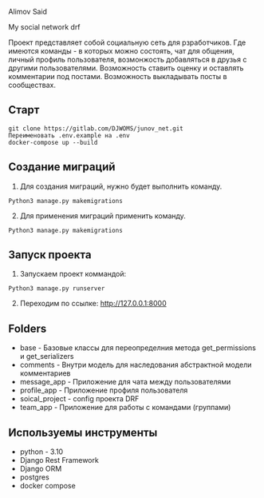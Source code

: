 Alimov Said

My social network drf

Проект представляет собой социальную сеть для рзработчиков. Где имеются команды - в которых можно состоять, чат для общения, личный профиль пользователя, возмонжость добавляться в друзья с другими пользователями. Возможность ставить оценку и оставлять комментарии под постами. Возможность выкладывать посты в сообществах.
## Старт
```
git clone https://gitlab.com/DJWOMS/junov_net.git
Переименовать .env.example на .env
docker-compose up --build
```
## Создание миграций
1) Для создания миграций, нужно будет выполнить команду.
```
Python3 manage.py makemigrations
```
2) Для применения миграций применить команду.
```
Python3 manage.py makemigrations
```
## Запуск проекта
1) Запускаем проект коммандой:
```
Python3 manage.py runserver
```
2) Переходим по ссылке: http://127.0.0.1:8000
## Folders
- base - Базовые классы для переопределния метода get_permissions и get_serializers
- comments - Внутри модель для наследования абстрактной модели комментариев
- message_app - Приложение для чата между пользователями
- profile_app - Приложение профиля пользователя
- soical_project - config проекта DRF
- team_app - Приложение для работы с командами (группами)

## Используемы инструменты
- python - 3.10
- Django Rest Framework
- Django ORM
- postgres
- docker compose

